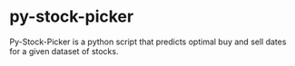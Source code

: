 # py-stock-picker
Py-Stock-Picker is a python script that predicts optimal buy and sell dates for a given dataset of stocks.
